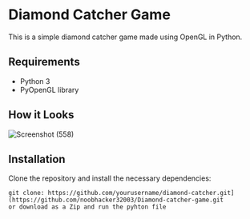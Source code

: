 # Diamond Catcher Game

This is a simple diamond catcher game made using OpenGL in Python.

## Requirements

- Python 3
- PyOpenGL library


## How it Looks


![Screenshot (558)](https://github.com/noobhacker32003/Diamond-catcher-game/assets/128743584/a80bfbb7-128a-4555-a202-1f0bac00dc83)

## Installation

Clone the repository and install the necessary dependencies:

```
git clone: https://github.com/yourusername/diamond-catcher.git](https://github.com/noobhacker32003/Diamond-catcher-game.git
or download as a Zip and run the pyhton file


